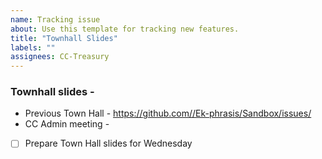 ```yaml
---
name: Tracking issue
about: Use this template for tracking new features.
title: "Townhall Slides"
labels: ""
assignees: CC-Treasury
---
```

### Townhall slides - 
            
* Previous Town Hall - https://github.com//Ek-phrasis/Sandbox/issues/
* CC Admin meeting - 
            
- [ ] Prepare Town Hall slides for Wednesday
